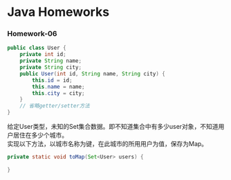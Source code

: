 # Java Homeworks

### Homework-06
```java
public class User {
    private int id;
    private String name;
    private String city;
    public User(int id, String name, String city) {
        this.id = id;
        this.name = name;
        this.city = city;
    }
    // 省略getter/setter方法
}
```
给定User类型，未知的Set集合数据。即不知道集合中有多少user对象，不知道用户居住在多少个城市。  
实现以下方法，以城市名称为键，在此城市的所用用户为值，保存为Map。  
```java
private static void toMap(Set<User> users) {
    
}
```
